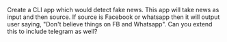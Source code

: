 Create a CLI app which would detect fake news. This app will take news as input and then source. If source is Facebook or whatsapp then it will output user saying,
"Don't believe things on FB and Whatsapp". Can you extend this to include telegram as well?